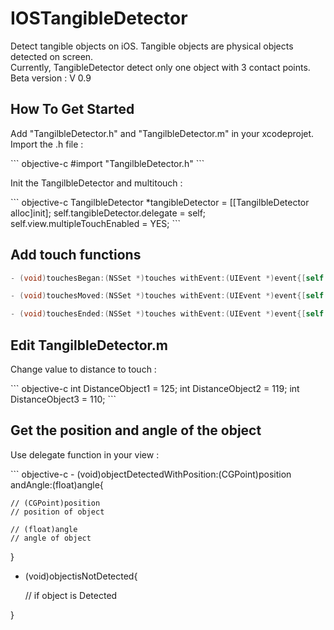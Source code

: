 IOSTangibleDetector
===================

<p>Detect tangible objects on iOS. Tangible objects are physical objects detected on screen.<br/>
Currently, TangibleDetector detect only one object with 3 contact points.<br/>
Beta version : V 0.9</p>

How To Get Started
------------------

<p>Add "TangilbleDetector.h" and "TangilbleDetector.m" in your xcodeprojet. Import the .h file :</p>
``` objective-c
#import "TangilbleDetector.h"
```


<p>Init the TangilbleDetector and multitouch :</p>
``` objective-c
    TangilbleDetector *tangibleDetector = [[TangilbleDetector alloc]init];
    self.tangibleDetector.delegate = self;
    self.view.multipleTouchEnabled = YES;
```

Add touch functions
-------------------

``` objective-c
- (void)touchesBegan:(NSSet *)touches withEvent:(UIEvent *)event{[self.tangibleDetector touchesBegan:touches];}

- (void)touchesMoved:(NSSet *)touches withEvent:(UIEvent *)event{[self.tangibleDetector touchesMoved:touches];}

- (void)touchesEnded:(NSSet *)touches withEvent:(UIEvent *)event{[self.tangibleDetector touchesEnded:touches];}
```

Edit TangilbleDetector.m
------------------------

<p>Change value to distance to touch :</p>
``` objective-c
int DistanceObject1 = 125;
int DistanceObject2 = 119;
int DistanceObject3 = 110;
```

Get the position and angle of the object
----------------------------------------

<p>Use delegate function in your view :</p>
``` objective-c
- (void)objectDetectedWithPosition:(CGPoint)position andAngle:(float)angle{
    
    // (CGPoint)position
    // position of object
    
    // (float)angle
    // angle of object
    
}

- (void)objectisNotDetected{
    
    // if object is Detected
    
}
```

